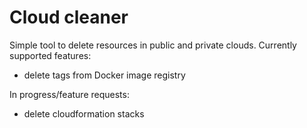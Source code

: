 # Cloud cleaner

Simple tool to delete resources in public and private clouds. Currently supported features:

* delete tags from Docker image registry

In progress/feature requests:

* delete cloudformation stacks
